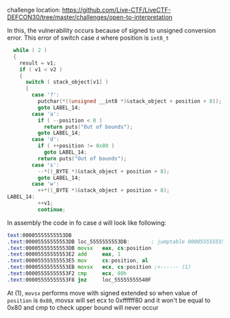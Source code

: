 challenge location: https://github.com/Live-CTF/LiveCTF-DEFCON30/tree/master/challenges/open-to-interpretation

In this, the vulnerability occurs because of signed to unsigned conversion error. This error of switch case `d` where position is `int8_t`
``` c
  while ( 2 )
  {
    result = v1;
    if ( v1 < v2 )
    {
      switch ( stack_object[v1] )
      {
        case '?':
          putchar(*((unsigned __int8 *)&stack_object + position + 8));
          goto LABEL_14;
        case 'a':
          if ( --position < 0 )
            return puts("Out of bounds");
          goto LABEL_14;
        case 'd':
          if ( ++position != 0x80 )
            goto LABEL_14;
          return puts("Out of bounds");
        case 's':
          --*((_BYTE *)&stack_object + position + 8);
          goto LABEL_14;
        case 'w':
          ++*((_BYTE *)&stack_object + position + 8);
LABEL_14:
          ++v1;
          continue;
```

In assembly the code in fo case `d` will look like following:
```asm
text:00005555555553DB
.text:00005555555553DB loc_5555555553DB:       ; jumptable 0000555555555363 case 100
.text:00005555555553DB movsx   eax, cs:position
.text:00005555555553E2 add     eax, 1
.text:00005555555553E5 mov     cs:position, al
.text:00005555555553EB movsx   ecx, cs:position ;<------ (1)
.text:00005555555553F2 cmp     ecx, 80h
.text:00005555555553F8 jnz     loc_55555555540F
```
At (1), `movsx` performs move with signed extended so when value of `position` is `0x80`, movsx will set ecx to 0xffffff80 and it won't be equal to 0x80 and cmp to check upper bound will never occur
